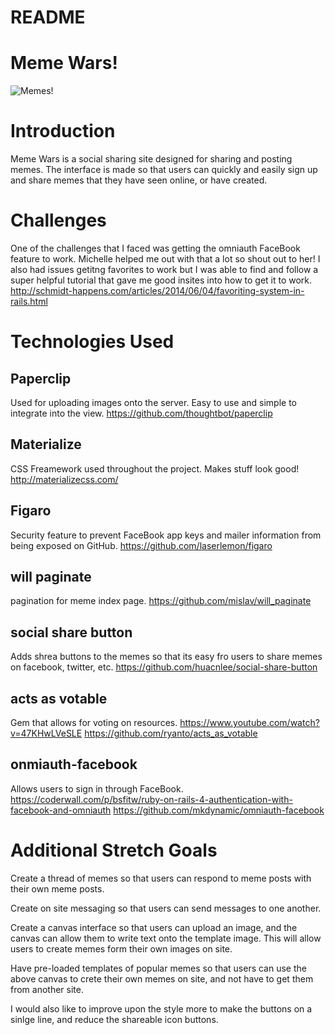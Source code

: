 # README

# Meme Wars!

![Memes!](http://all-silhouettes.com/wp-content/uploads/2014/07/vector_meme_faces.jpg "memes")

# Introduction

Meme Wars is a social sharing site designed for sharing and posting memes. The interface is made so that users can quickly and easily sign up and share memes that they have seen online, or have created.

# Challenges

One of the challenges that I faced was getting the omniauth FaceBook feature to work. Michelle helped me out with that a lot so shout out to her! I also had issues getitng favorites to work but I was able to find and follow a super helpful tutorial that gave me good insites into how to get it to work. http://schmidt-happens.com/articles/2014/06/04/favoriting-system-in-rails.html

# Technologies Used

## Paperclip
Used for uploading images onto the server. Easy to use and simple to integrate into the view.
https://github.com/thoughtbot/paperclip

## Materialize
CSS Freamework used throughout the project. Makes stuff look good!
http://materializecss.com/

## Figaro
Security feature to prevent FaceBook app keys and mailer information from being exposed on GitHub.
https://github.com/laserlemon/figaro

## will paginate
pagination for meme index page.
https://github.com/mislav/will_paginate

## social share button
Adds shrea buttons to the memes so that its easy fro users to share memes on facebook, twitter, etc.
https://github.com/huacnlee/social-share-button

## acts as votable
Gem that allows for voting on resources.
https://www.youtube.com/watch?v=47KHwLVeSLE
https://github.com/ryanto/acts_as_votable

## onmiauth-facebook
Allows users to sign in through FaceBook.
https://coderwall.com/p/bsfitw/ruby-on-rails-4-authentication-with-facebook-and-omniauth
https://github.com/mkdynamic/omniauth-facebook

# Additional Stretch Goals

Create a thread of memes so that users can respond to meme posts with their own meme posts.

Create on site messaging so that users can send messages to one another.

Create a canvas interface so that users can upload an image, and the canvas can allow them to write text onto the template image. This will allow users to create memes form their own images on site.

Have pre-loaded templates of popular memes so that users can use the above canvas to crete their own memes on site, and not have to get them from another site.

I would also like to improve upon the style more to make the buttons on a sinlge line, and reduce the shareable icon buttons.
